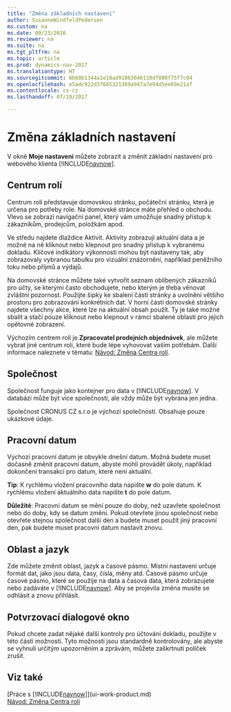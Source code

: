 ```yaml
---
title: "Změna základních nastavení"
author: SusanneWindfeldPedersen
ms.custom: na
ms.date: 09/23/2016
ms.reviewer: na
ms.suite: na
ms.tgt_pltfrm: na
ms.topic: article
ms.prod: dynamics-nav-2017
ms.translationtype: HT
ms.sourcegitcommit: 6b60b1344a1e18ad91863046110df880f75f7c04
ms.openlocfilehash: e5adc922d37685321369a947a7e94d5ee69e21af
ms.contentlocale: cs-cz
ms.lasthandoff: 07/19/2017

---
```


# <a name="changing-basic-settings"></a>Změna základních nastavení
V okně **Moje nastavení** můžete zobrazit a změnit základní nastavení pro webového klienta [!INCLUDE[navnow](includes/navnow_md.md)].  

## <a name="role-center"></a>Centrum rolí
Centrum rolí představuje domovskou stránku, počáteční stránku, která je určena pro potřeby role. Na domovské stránce máte přehled o obchodu. Vlevo se zobrazí navigační panel, který vám umožňuje snadný přístup k zákazníkům, prodejcům, položkám apod.

Ve středu najdete dlaždice Aktivit. Aktivity zobrazují aktuální data a je možné na ně kliknout nebo klepnout  pro snadný přístup k vybranému dokladu. Klíčové indikátory výkonnosti mohou být nastaveny tak, aby zobrazovaly vybranou tabulku pro vizuální znázornění, například peněžního toku nebo příjmů a výdajů.

Na domovské stránce můžete také vytvořit seznam oblíbených zákazníků pro účty, se kterými často obchodujete, nebo kterým je třeba věnovat zvláštní pozornost. Použijte šipky ke sbalení části stránky a uvolnění většího prostoru pro zobrazování konkrétních dat. V horní části domovské stránky najdete všechny akce, které lze na aktuální obsah použít. Ty je také možné sbalit a stačí pouze kliknout nebo klepnout v rámci sbalené oblasti pro jejich opětovné zobrazení.

Výchozím centrem rolí je **Zpracovatel prodejních objednávek**, ale můžete vybrat jiné centrum rolí, které bude lépe vyhovovat vašim potřebám. Další informace naleznete v tématu: [Návod: Změna Centra rolí](ui-change-role.md).

## <a name="company"></a>Společnost
Společnost funguje jako kontejner pro data v [!INCLUDE[navnow](includes/navnow_md.md)]. V databázi může být více společností, ale vždy může být vybrána jen jedna.

Společnost CRONUS CZ s.r.o je výchozí společností. Obsahuje pouze ukázkové údaje.   

## <a name="work-date"></a>Pracovní datum
Výchozí pracovní datum je obvykle dnešní datum. Možná budete muset dočasně změnit pracovní datum, abyste mohli provádět úkoly, například dokončení transakcí pro datum, které není aktuální.

**Tip**: K rychlému vložení pracovního data napište **w** do pole datum.  K rychlému vložení aktuálního data napište **t** do pole datum.

**Důležité**: Pracovní datum se mění pouze do doby, než uzavřete společnost nebo do doby, kdy se datum změní. Pokud otevřete jinou společnost nebo otevřete stejnou společnost další den a budete muset použít jiný pracovní den, pak budete muset pracovní datum nastavit znovu. 

## <a name="region-and-language"></a>Oblast a jazyk
Zde můžete změnit oblast, jazyk a časové pásmo. Místní nastavení určuje formát dat, jako jsou data, časy, čísla, měny atd. Časové pásmo určuje časové pásmo, které se použije na data a časová data, která zobrazujete nebo zadáváte v [!INCLUDE[navnow](includes/navnow_md.md)]. Aby se projevila změna musíte se odhlásit a znovu přihlásit.

## <a name="confirmation-dialogs"></a>Potvrzovací dialogové okno
Pokud chcete zadat nějaké další kontroly pro účtování dokladu, použijte v této části možnosti.  Tyto možnosti jsou standardně kontrolovány, ale abyste se vyhnuli určitým upozorněním a zprávám, můžete zaškrtnutí políček zrušit.

## <a name="see-also"></a>Viz také
[Práce s [!INCLUDE[navnow](includes/navnow_md.md)]](ui-work-product.md)  
[Návod: Změna Centra rolí](ui-change-role.md)  

